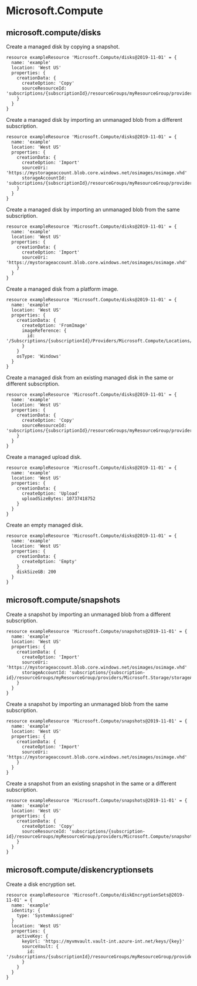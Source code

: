 # Microsoft.Compute

## microsoft.compute/disks

Create a managed disk by copying a snapshot.
```bicep
resource exampleResource 'Microsoft.Compute/disks@2019-11-01' = {
  name: 'example'
  location: 'West US'
  properties: {
    creationData: {
      createOption: 'Copy'
      sourceResourceId: 'subscriptions/{subscriptionId}/resourceGroups/myResourceGroup/providers/Microsoft.Compute/snapshots/mySnapshot'
    }
  }
}
```

Create a managed disk by importing an unmanaged blob from a different subscription.
```bicep
resource exampleResource 'Microsoft.Compute/disks@2019-11-01' = {
  name: 'example'
  location: 'West US'
  properties: {
    creationData: {
      createOption: 'Import'
      sourceUri: 'https://mystorageaccount.blob.core.windows.net/osimages/osimage.vhd'
      storageAccountId: 'subscriptions/{subscriptionId}/resourceGroups/myResourceGroup/providers/Microsoft.Storage/storageAccounts/myStorageAccount'
    }
  }
}
```

Create a managed disk by importing an unmanaged blob from the same subscription.
```bicep
resource exampleResource 'Microsoft.Compute/disks@2019-11-01' = {
  name: 'example'
  location: 'West US'
  properties: {
    creationData: {
      createOption: 'Import'
      sourceUri: 'https://mystorageaccount.blob.core.windows.net/osimages/osimage.vhd'
    }
  }
}
```

Create a managed disk from a platform image.
```bicep
resource exampleResource 'Microsoft.Compute/disks@2019-11-01' = {
  name: 'example'
  location: 'West US'
  properties: {
    creationData: {
      createOption: 'FromImage'
      imageReference: {
        id: '/Subscriptions/{subscriptionId}/Providers/Microsoft.Compute/Locations/uswest/Publishers/Microsoft/ArtifactTypes/VMImage/Offers/{offer}'
      }
    }
    osType: 'Windows'
  }
}
```

Create a managed disk from an existing managed disk in the same or different subscription.
```bicep
resource exampleResource 'Microsoft.Compute/disks@2019-11-01' = {
  name: 'example'
  location: 'West US'
  properties: {
    creationData: {
      createOption: 'Copy'
      sourceResourceId: 'subscriptions/{subscriptionId}/resourceGroups/myResourceGroup/providers/Microsoft.Compute/disks/myDisk1'
    }
  }
}
```

Create a managed upload disk.
```bicep
resource exampleResource 'Microsoft.Compute/disks@2019-11-01' = {
  name: 'example'
  location: 'West US'
  properties: {
    creationData: {
      createOption: 'Upload'
      uploadSizeBytes: 10737418752
    }
  }
}
```

Create an empty managed disk.
```bicep
resource exampleResource 'Microsoft.Compute/disks@2019-11-01' = {
  name: 'example'
  location: 'West US'
  properties: {
    creationData: {
      createOption: 'Empty'
    }
    diskSizeGB: 200
  }
}
```

## microsoft.compute/snapshots

Create a snapshot by importing an unmanaged blob from a different subscription.
```bicep
resource exampleResource 'Microsoft.Compute/snapshots@2019-11-01' = {
  name: 'example'
  location: 'West US'
  properties: {
    creationData: {
      createOption: 'Import'
      sourceUri: 'https://mystorageaccount.blob.core.windows.net/osimages/osimage.vhd'
      storageAccountId: 'subscriptions/{subscription-id}/resourceGroups/myResourceGroup/providers/Microsoft.Storage/storageAccounts/myStorageAccount'
    }
  }
}
```

Create a snapshot by importing an unmanaged blob from the same subscription.
```bicep
resource exampleResource 'Microsoft.Compute/snapshots@2019-11-01' = {
  name: 'example'
  location: 'West US'
  properties: {
    creationData: {
      createOption: 'Import'
      sourceUri: 'https://mystorageaccount.blob.core.windows.net/osimages/osimage.vhd'
    }
  }
}
```

Create a snapshot from an existing snapshot in the same or a different subscription.
```bicep
resource exampleResource 'Microsoft.Compute/snapshots@2019-11-01' = {
  name: 'example'
  location: 'West US'
  properties: {
    creationData: {
      createOption: 'Copy'
      sourceResourceId: 'subscriptions/{subscription-id}/resourceGroups/myResourceGroup/providers/Microsoft.Compute/snapshots/mySnapshot1'
    }
  }
}
```

## microsoft.compute/diskencryptionsets

Create a disk encryption set.
```bicep
resource exampleResource 'Microsoft.Compute/diskEncryptionSets@2019-11-01' = {
  name: 'example'
  identity: {
    type: 'SystemAssigned'
  }
  location: 'West US'
  properties: {
    activeKey: {
      keyUrl: 'https://myvmvault.vault-int.azure-int.net/keys/{key}'
      sourceVault: {
        id: '/subscriptions/{subscriptionId}/resourceGroups/myResourceGroup/providers/Microsoft.KeyVault/vaults/myVMVault'
      }
    }
  }
}
```
